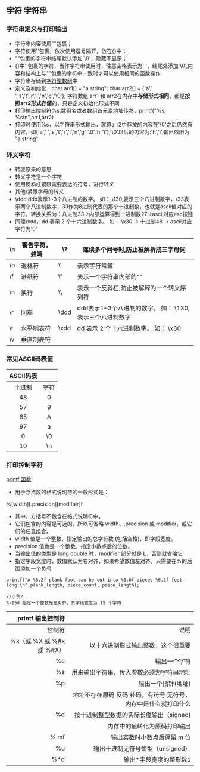 ## 字符 字符串

### 字符串定义与打印输出
- 字符串内容使用""包裹；
- 字符使用''包裹，依次使用逗号隔开，放在{}中；
- ""包裹的字符串结尾默认添加'\0'，隐藏不显示；
- {}中''包裹的字符，当作字符串使用时，注意空格表示为' '，结尾处添加'\0',内容和结构上与""包裹的字符串一致时才可以使用相同的函数操作
- 字符串存储到[字符型数组](../Array/array.md/#字符串数组)中
- 定义及初始化：char arr1[] = "a string";  char arr2[] = {'a',' ','s','t','r','i','n','g','\0'}; 字符数组 arr1 和 arr2在内存中**存储形式相同**，都是**按照arr2形式存储**的，只是定义初始化形式不同
- 打印输出控制符%s,数组名或者数组首元素地址传参，printf("%s; %s\n",arr1,arr2)
- 打印时使用%s，以字符串形式输出，就算arr2中存放的内容在'\0'之后仍然有内容，如{'a',' ','s','t','r','i','n','g','\0','h','i'},'\0'以后的内容为:'h','i',输出依旧为 "a string"

### 转义字符
- 转变原来的意思
- 转义字符是一个字符
- 使用反斜杠紧跟需要表达的符号，进行转义
- 其他\紧跟字母的转义
- \ddd ddd表示1~3个八进制的数字。 如： \130,表示三个八进制数字，\33表示两个八进制数字，33作为8进制代表的那个十进制数，也就是ascii值对应的字符，转换关系为：八进制33->内部运算得到十进制数27->ascii对应esc按键
- 同理\xdd，dd 表示 2 个十六进制数字。 如： \x30 -> 十进制48 -> ascii对应字符为'0'

| \a  | 警告字符，蜂鸣 | \\?    | 连续多个问号时,防止被解析成三字母词 |
|---|---|---|---|
| \b | 退格符 | \\' | 表示字符常量' |
| \f  | 进纸符 | \\" | 表示一个字符串内部的"" |
| \n  | 换行 | \\\ | 表示一个反斜杠,防止被解释为一个转义序列符 |
| \r  | 回车 | \ddd | ddd表示1~3个八进制的数字。 如： \130,表示三个八进制数字 |
| \t  | 水平制表符 | \xdd | dd 表示 2 个十六进制数字。 如： \x30 |
| \v  | 垂直制表符 |  |  |


### 常见ASCII码表值

| ASCII码表 |  |
|:---:|:---:|
| 十进制 | 字符 |
| 48 | 0 |
| 57 | 9 |
| 65 | A |
| 97 | a |
| 0 | \0 |
| 10 | \n |

### 打印控制字符

[printf 函数](../LibFunctions/LibFunction.md/#int-printf)

- 用于浮点数的格式说明符的一般形式是：

%[width][.precision][modifier]f

- 其中，方括号不包含在格式说明符中。
- 它们包含的内容是可选的，所以可省略 width、.precision 或 modifier，或它们的任意组合。
- width 值是一个整数，指定输出的总字符数 (包括空格)，即字段宽度。
- precision 值也是一个整数，指定小数点后的位数。
- 当输出值的类型是 long double 时，modifier 部分就是 L，否则就省略它
- 指定字段宽度时，数值默认为右对齐，如果希望数值左对齐，只需要在%的后面添加一个负号
```//示例
printf("A %8.2f plank foot can be cut into %5.0f pieces %6.2f feet long.\n",plank_length, piece_count, piece_length);

//示例2
%-15d 指定一个整数是左对齐，其字段宽度为 15 个字符
```

| printf 输出控制符 |  |
|---:|---:|
| 控制符 | 说明 |
| %x（或 %X 或 %#x 或 %#X） | 以十六进制形式输出整数，这个很重要 |
| %c | 输出一个字符 |
| %s | 用来输出字符串，传入参数必须为字符串地址 |
| %p | 输出一个指针(地址) |
|    | 地址不存在原码 反码 补码，有符号 无符号，内存中是什么就打印什么|
| %d | 按十进制整型数据的实际长度输出（signed)|
|    | 内存中的值转化为原码打印输出|
| %.mf | 输出实数时小数点后保留 m 位 |
| %u | 输出十进制无符号整型（unsigned） |
| %*d | 输出\*字段宽度的整形数d |
